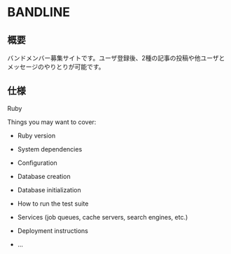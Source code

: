 # BANDLINE

## 概要
バンドメンバー募集サイトです。ユーザ登録後、2種の記事の投稿や他ユーザとメッセージのやりとりが可能です。

## 仕様
Ruby 

Things you may want to cover:

* Ruby version

* System dependencies

* Configuration

* Database creation

* Database initialization

* How to run the test suite

* Services (job queues, cache servers, search engines, etc.)

* Deployment instructions

* ...
